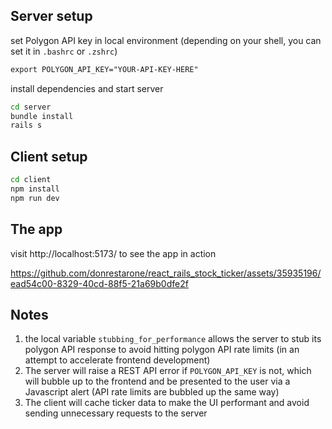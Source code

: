 ## Server setup
set Polygon API key in local environment (depending on your shell, you can set it in `.bashrc` or `.zshrc`)
``` txt
export POLYGON_API_KEY="YOUR-API-KEY-HERE"
```

install dependencies and start server
``` bash
cd server
bundle install
rails s
```

## Client setup

``` bash
cd client
npm install
npm run dev
```
## The app

visit http://localhost:5173/ to see the app in action



https://github.com/donrestarone/react_rails_stock_ticker/assets/35935196/ead54c00-8329-40cd-88f5-21a69b0dfe2f



## Notes

1. the local variable `stubbing_for_performance` allows the server to stub its polygon API response to avoid hitting polygon API rate limits (in an attempt to accelerate frontend development)
2. The server will raise a REST API error if `POLYGON_API_KEY` is not, which will bubble up to the frontend and be presented to the user via a Javascript alert (API rate limits are bubbled up the same way)
3. The client will cache ticker data to make the UI performant and avoid sending unnecessary requests to the server
